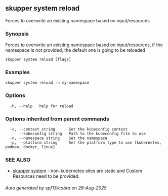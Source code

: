 ## skupper system reload

Forces to overwrite an existing namespace based on input/resources

### Synopsis

Forces to overwrite an existing namespace based on input/resources, if the namespace is not provided, the default one is going to be reloaded

```
skupper system reload [flags]
```

### Examples

```
skupper system reload -n my-namespace
```

### Options

```
  -h, --help   help for reload
```

### Options inherited from parent commands

```
  -c, --context string      Set the kubeconfig context
      --kubeconfig string   Path to the kubeconfig file to use
  -n, --namespace string    Set the namespace
  -p, --platform string     Set the platform type to use [kubernetes, podman, docker, linux]
```

### SEE ALSO

* [skupper system](skupper_system.md)	 - non-kubernetes sites are static and Custom Resources need to be provided.

###### Auto generated by spf13/cobra on 28-Aug-2025
